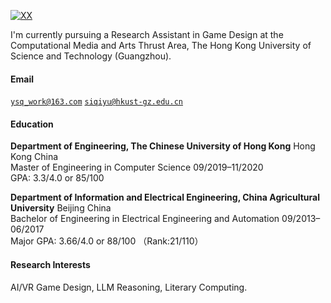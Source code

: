 [![XX](https://img.shields.io/badge/XX-github-blue?logo=github)](https://github.com/XX)

I'm currently pursuing a Research Assistant in Game Design at the Computational Media and Arts Thrust Area, The Hong Kong University of Science and Technology (Guangzhou).

#### Email  
<code>ysq_work@163.com</code>         <code>siqiyu@hkust-gz.edu.cn</code>

#### Education  
**Department of Engineering, The Chinese University of Hong Kong**  Hong Kong  China  
Master of Engineering in Computer Science  09/2019–11/2020  
GPA: 3.3/4.0 or 85/100  

**Department of Information and Electrical Engineering, China Agricultural University**  Beijing  China  
Bachelor of Engineering in Electrical Engineering and Automation  09/2013–06/2017  
Major GPA: 3.66/4.0 or 88/100  （Rank:21/110）  

#### Research Interests  
AI/VR Game Design, LLM Reasoning, Literary Computing.